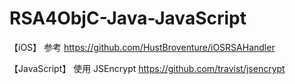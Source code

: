 # RSA4ObjC-Java-JavaScript


【iOS】
参考 https://github.com/HustBroventure/iOSRSAHandler


【JavaScript】
使用 JSEncrypt https://github.com/travist/jsencrypt
